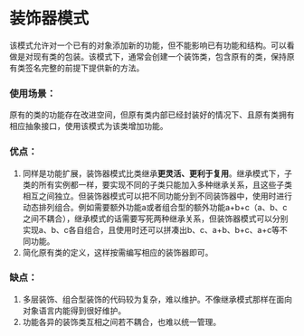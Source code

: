 # 装饰器模式

该模式允许对一个已有的对象添加新的功能，但不能影响已有功能和结构。可以看做是对现有类的包装。该模式下，通常会创建一个装饰类，包含原有的类，保持原有类签名完整的前提下提供新的方法。

### 使用场景：

原有的类的功能存在改进空间，但原有类内部已经封装好的情况下、且原有类拥有相应抽象接口，使用该模式为该类增加功能。

### 优点：

1. 同样是功能扩展，装饰器模式比类继承**更灵活、更利于复用**。继承模式下，子类的所有实例都一样，要实现不同的子类只能加入多种继承关系，且这些子类相互之间独立。但装饰器模式可以把不同功能分到不同装饰器中，使用时进行动态排列组合。例如需要额外功能a或者组合型的额外功能a+b+c（a、b、c之间不耦合），继承模式的话需要写死两种继承关系，但装饰器模式可以分别实现a、b、c各自组合，且使用时还可以拼凑出b、c、a+b、b+c、a+c等不同功能。
2. 简化原有类的定义，这样按需编写相应的装饰器即可。

### 缺点：

1. 多层装饰、组合型装饰的代码较为复杂，难以维护。不像继承模式那样在面向对象语言内能得到很好维护。
2. 功能各异的装饰类互相之间若不耦合，也难以统一管理。

